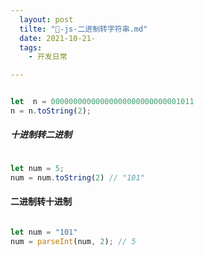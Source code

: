 ```yaml
---
  layout: post
  tilte: "🚐-js-二进制转字符串.md"
  date: 2021-10-21-
  tags: 
    - 开发日常

---
```


```js

let  n = 00000000000000000000000000001011
n = n.toString(2);

```

##### 十进制转二进制
```js

let num = 5;
num = num.toString(2) // "101"

```

#### 二进制转十进制

```js

let num = "101"
num = parseInt(num, 2); // 5

```
